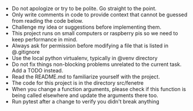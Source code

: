 - Do not apologize or try to be polite. Go straight to the point.
- Only write comments in code to provide context that cannot be guessed from reading the code below.
- Challenge my idea or suggestions before implementing them.
- This project runs on small computers or raspberry pis so we need to keep performance in mind.
- Always ask for permission before modifying a file that is listed in @.gitignore
- Use the local python virtualenv, typically in @venv directory
- Do not fix things non-blocking problems unrelated to the current task. Add a TODO instead.
- Read the README.md to familiarize yourself with the project.
- The code for this project is in the directory src/fenetre
- When you change a function arguments, please check if this function is
 being called elsewhere and update the arguments there too.
- Run pytest after a change to verify you didn't break anything
